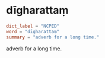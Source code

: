 # dīgharattaṃ

``` toml
dict_label = "NCPED"
word = "dīgharattaṃ"
summary = "adverb for a long time."
```

adverb for a long time.

